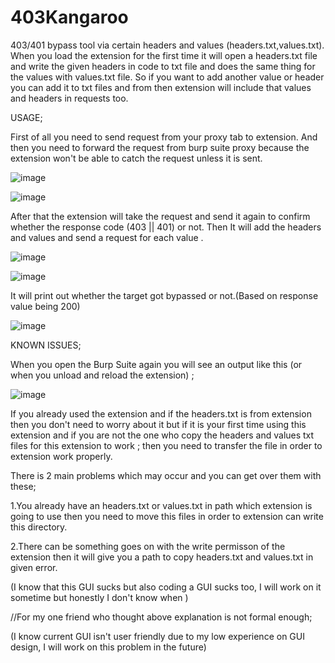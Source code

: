 # 403Kangaroo
403/401 bypass tool via certain headers and values (headers.txt,values.txt). When you load the extension for the first time it will open a headers.txt file and write the given headers in code to txt file and does the same thing for the values with values.txt file. So if you want to add another value or header you can add it to txt files and from then extension will include that values and headers in requests too.

USAGE;

First of all you need to send request from your proxy tab to extension. And then you need to forward  the request from burp suite proxy because the extension won't be able to catch the request unless it is sent. 

![image](https://user-images.githubusercontent.com/68515706/186407101-dfa0f991-66d7-4f4c-bbc8-d133cc87fc5e.png)

![image](https://user-images.githubusercontent.com/68515706/186407201-9a072201-1648-4126-88b8-13366798b6ba.png)


After that the extension will take the request and send it again to confirm whether the response code (403 || 401) or not. Then It will add the headers and values and send a request for each value .

![image](https://user-images.githubusercontent.com/68515706/186418063-28cdc3e0-c709-4187-94f2-b0720a41e76e.png)


![image](https://user-images.githubusercontent.com/68515706/186418265-e2c46d58-a8dc-434f-bb3e-55c3f4a9521c.png)

 
 It will print out whether the target got bypassed or not.(Based on response value being 200)
 
 
![image](https://user-images.githubusercontent.com/68515706/184893331-94704641-090d-4af5-8ec8-61869cba1d12.png)

KNOWN ISSUES;

When you open the Burp Suite again you will see an output like this (or when you unload and reload the extension) ;

![image](https://user-images.githubusercontent.com/68515706/185059985-f3cf023a-7958-4830-b7f8-29ca606a7991.png)


If you already used the extension and if the headers.txt is from extension then you don't need to worry about it but if it is your first time using this extension and if you are not the one who copy the headers and values txt files for this extension to work ; then you need to transfer the file in order to extension work properly.

There is 2 main problems which may occur and you can get over them with these;

1.You already have an headers.txt or values.txt in path which extension is going to use then you need to move this files in order to extension can write this directory.

2.There can be something goes on with the write permisson of the extension then it will give you a path to copy headers.txt and values.txt in given error.


(I know that this GUI sucks but also coding a GUI sucks too, I will work on it sometime but honestly I don't know when )

//For my one friend who thought above explanation is not formal enough;

(I know current GUI isn't user friendly due to my low experience on GUI design, I will work on this problem in the future)
